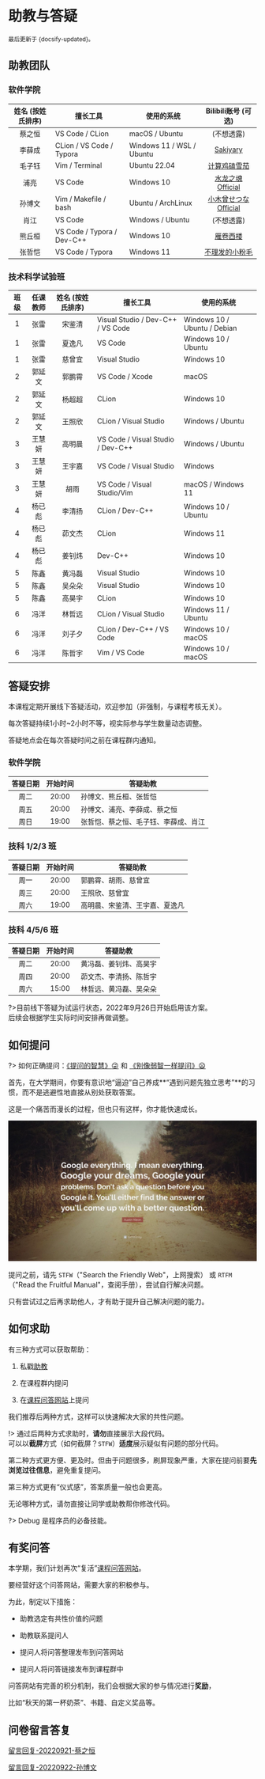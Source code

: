# 助教与答疑

<small>最后更新于 {docsify-updated}。</small>

## 助教团队

<!-- tabs:start -->

### **软件学院**

| 姓名 (按姓氏排序) | 擅长工具                   | 使用的系统                |                     Bilibili账号 (可选)                     |
| :---------------: | -------------------------- | ------------------------- | :---------------------------------------------------------: |
|      蔡之恒       | VS Code / CLion            | macOS / Ubuntu            |                         (不想透露)                          |
|      李薛成       | CLion / VS Code / Typora   | Windows 11 / WSL / Ubuntu |       [Sakiyary](https://space.bilibili.com/12502995)       |
|      毛子钰       | Vim / Terminal             | Ubuntu 22.04              |    [计算鸡磕雪茄](https://space.bilibili.com/454302264)     |
|       浦亮        | VS Code                    | Windows 10                |   [水龙之魂Official](https://space.bilibili.com/4780141)    |
|      孙博文       | Vim / Makefile / bash      | Ubuntu / ArchLinux        | [小木曾せつなOfficial](https://space.bilibili.com/12896246) |
|       肖江        | VS Code                    | Windows / Ubuntu          |                         (不想透露)                          |
|      熊丘桓       | VS Code / Typora / Dev-C++ | Windows 10                |      [雁卷西楼](https://space.bilibili.com/679618337)       |
|      张哲恺       | VS Code / Typora           | Windows 11                |   [不理发的小粉毛](https://space.bilibili.com/330247538)    |

### **技术科学试验班**

| 班级  | 任课教师 | 姓名 (按姓氏排序) | 擅长工具                          | 使用的系统                   |
| :---: | :------: | :---------------: | --------------------------------- | ---------------------------- |
|   1   |   张雷   |      宋鉴清       | Visual Studio / Dev-C++ / VS Code | Windows 10 / Ubuntu / Debian |
|   1   |   张雷   |      夏逸凡       | VS Code                           | Windows 10 / Ubuntu          |
|   1   |   张雷   |      慈曾宜       | Visual Studio                     | Windows 10                   |
|   2   |  郭延文  |      郭鹏霄       | VS Code / Xcode                   | macOS                        |
|   2   |  郭延文  |      杨超超       | CLion                             | Windows 10                   |
|   2   |  郭延文  |      王照欣       | CLion / Visual Studio             | Windows / Ubuntu             |
|   3   |  王慧妍  |      高明晨       | VS Code / Visual Studio / Dev-C++ | Windows / Ubuntu             |
|   3   |  王慧妍  |      王宇嘉       | VS Code / Visual Studio           | Windows                      |
|   3   |  王慧妍  |       胡雨        | VS Code / Visual Studio/Vim       | macOS / Windows 11           |
|   4   |  杨已彪  |      李清扬       | CLion / Dev-C++                   | Windows 10 / Ubuntu          |
|   4   |  杨已彪  |      茆文杰       | CLion                             | Windows 11                   |
|   4   |  杨已彪  |      姜钊炜       | Dev-C++                           | Windows 10                   |
|   5   |   陈鑫   |      黄冯磊       | Visual Studio                     | Windows 10                   |
|   5   |   陈鑫   |      吴朵朵       | Visual Studio                     | Windows 10                   |
|   5   |   陈鑫   |      高昊宇       | CLion                             | Windows 10                   |
|   6   |   冯洋   |      林哲远       | CLion / Visual Studio             | Windows 11 / Ubuntu          |
|   6   |   冯洋   |      刘子夕       | CLion / Dev-C++ / VS Code         | Windows 10 / macOS           |
|   6   |   冯洋   |      陈哲宇       | Vim / VS Code                     | Windows 10 / macOS           |

<!-- tabs:end -->

## 答疑安排

本课程定期开展线下答疑活动，欢迎参加（非强制，与课程考核无关）。

每次答疑持续1小时~2小时不等，视实际参与学生数量动态调整。

答疑地点会在每次答疑时间之前在课程群内通知。

<!-- tabs:start -->

### **软件学院**

| 答疑日期 | 开始时间 | 答疑助教                             |
| :------: | :------: | ------------------------------------ |
|   周二   |  20:00   | 孙博文、熊丘桓、张哲恺               |
|   周五   |  20:00   | 孙博文、浦亮、李薛成、蔡之恒         |
|   周日   |  19:00   | 张哲恺、蔡之恒、毛子钰、李薛成、肖江 |

### **技科 1/2/3 班**

| 答疑日期 | 开始时间 | 答疑助教                       |
| :------: | :------: | ------------------------------ |
|   周一   |  20:00   | 郭鹏霄、胡雨、慈曾宜           |
|   周三   |  20:00   | 王照欣、慈曾宜                 |
|   周六   |  19:00   | 高明晨、宋鉴清、王宇嘉、夏逸凡 |

### **技科 4/5/6 班**

| 答疑日期 | 开始时间 | 答疑助教               |
| :------: | :------: | ---------------------- |
|   周二   |  20:00   | 黄冯磊、姜钊炜、高昊宇 |
|   周四   |  20:00   | 茆文杰、李清扬、陈哲宇 |
|   周六   |  15:00   | 林哲远、黄冯磊、吴朵朵 |

<!-- tabs:end -->

?>目前线下答疑为试运行状态，2022年9月26日开始启用该方案。</br>
后续会根据学生实际时间安排再做调整。

## 如何提问

?> 如何正确提问：[《提问的智慧》:stuck_out_tongue_winking_eye:](https://github.com/ryanhanwu/How-To-Ask-Questions-The-Smart-Way/blob/main/README-zh_CN.md) 和 [《别像弱智一样提问》:frowning:](https://github.com/tangx/Stop-Ask-Questions-The-Stupid-Ways/blob/master/README.md)

首先，在大学期间，你要有意识地“逼迫”自己养成**“遇到问题先独立思考”**的习惯，而不是逃避性地直接从别处获取答案。

这是一个痛苦而漫长的过程，但也只有这样，你才能快速成长。

![GoogleQuote](.assets/images/google-quote.jpg ":size=700")

提问之前，请先 `STFW`（"Search the Friendly Web"，上网搜索）
或 `RTFM`（"Read the Fruitful Manual"，查阅手册），尝试自行解决问题。

只有尝试过之后再求助他人，才有助于提升自己解决问题的能力。

## 如何求助

有三种方式可以获取帮助：

1. 私戳[助教](qa?id=助教团队)

2. 在课程群内提问

3. 在[课程问答网站](http://qa.cpl.icu)上提问

我们推荐后两种方式，这样可以快速解决大家的共性问题。

!> 通过后两种方式求助时，**请勿**直接展示大段代码。<br>
可以以**截屏**方式（如何截屏？`STFW`）**适度**展示疑似有问题的部分代码。

第二种方式更方便、更及时。但由于问题很多，刷屏现象严重，大家在提问前要**先浏览过往信息**，避免重复提问。

第三种方式更有“仪式感”，答案质量一般也会更高。

无论哪种方式，请勿直接让同学或助教帮你修改代码。

?> Debug 是程序员的必备技能。

## 有奖问答

本学期，我们计划再次“复活”[课程问答网站](qa.cpl.icu)。

要经营好这个问答网站，需要大家的积极参与。

为此，制定以下措施：

- 助教选定有共性价值的问题

- 助教联系提问人

- 提问人将问答整理发布到问答网站

- 提问人将问答链接发布到课程群中

问答网站有完善的积分机制，我们会根据大家的参与情况进行**奖励**，

比如“秋天的第一杯奶茶”、书籍、自定义奖品等。

## 问卷留言答复

[留言回复-20220921-蔡之恒](https://box.nju.edu.cn/f/878458f870d3498dbee3/)

[留言回复-20220922-孙博文](https://box.nju.edu.cn/f/da3ceda2f7a449849d2d/)